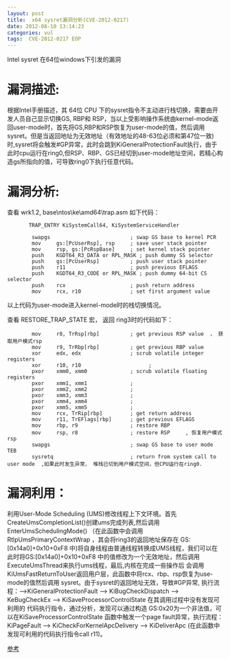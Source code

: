```yaml
---
layout: post
title:  x64 sysret漏洞分析(CVE-2012-0217)
date: 2012-08-10 13:14:23
categories: vul
tags:  CVE-2012-0217 EOP
---
```

Intel sysret 在64位windows下引发的漏洞
 
# 漏洞描述:  
 
根据Intel手册描述，其 64位 CPU 下的sysret指令不主动进行栈切换，需要由开发人员自己显示切换GS, RBP和 RSP，当以上受影响操作系统由kernel-mode返回user-mode时，首先将GS,RBP和RSP恢复为user-mode的值，然后调用sysret。但是当返回地址为无效地址（有效地址的48-63位必须和第47位一致)时,sysret将会触发#GP异常，此时会跳到KiGeneralProtectionFault执行，由于 此时cpu运行在ring0,但RSP、RBP、GS已经切到user-mode地址空间，若精心构造gs所指向的值，可导致ring0下执行任意代码。

# 漏洞分析: 
查看 wrk1.2, base\ntos\ke\amd64\trap.asm 如下代码：

```
       TRAP_ENTRY KiSystemCall64, KiSystemServiceHandler

        swapgs                          ; swap GS base to kernel PCR
        mov     gs:[PcUserRsp], rsp     ; save user stack pointer
        mov     rsp, gs:[PcRspBase]     ; set kernel stack pointer
        push    KGDT64_R3_DATA or RPL_MASK ; push dummy SS selector
        push    gs:[PcUserRsp]          ; push user stack pointer
        push    r11                     ; push previous EFLAGS
        push    KGDT64_R3_CODE or RPL_MASK ; push dummy 64-bit CS selector
        push    rcx                     ; push return address
        mov     rcx, r10                ; set first argument value
```
以上代码为user-mode进入kernel-mode时的栈切换情况。

查看 RESTORE_TRAP_STATE 宏， 返回 ring3时的代码如下：
```
        mov     r8, TrRsp[rbp]          ; get previous RSP value  ， 获取用户模式rsp
        mov     r9, TrRbp[rbp]          ; get previous RBP value
        xor     edx, edx                ; scrub volatile integer registers
        xor     r10, r10                      ;
        pxor    xmm0, xmm0              ; scrub volatile floating registers
        pxor    xmm1, xmm1              ;
        pxor    xmm2, xmm2              ;
        pxor    xmm3, xmm3              ;
        pxor    xmm4, xmm4              ;
        pxor    xmm5, xmm5              ;
        mov     rcx, TrRip[rbp]         ; get return address
        mov     r11, TrEFlags[rbp]      ; get previous EFLAGS
        mov     rbp, r9                 ; restore RBP
        mov     rsp, r8                 ; restore RSP     , 恢复用户模式rsp
        swapgs                          ; swap GS base to user mode TEB
        sysretq                         ; return from system call to user mode  ,如果此时发生异常， 堆栈已切到用户模式空间，但CPU运行在ring0.
```


# 漏洞利用：
利用User-Mode Scheduling (UMS)修改线程上下文环境。首先CreateUmsCompletionList()创建ums完成列表,然后调用EnterUmsSchedulingMode()
（在此函数中会调用RtlpUmsPrimaryContextWrap ，其会将ring3的返回地址保存在 GS:[0x14a0]+0x10+0xF8 中)将自身线程由普通线程转换成UMS线程，我们可以在此时将GS:[0x14a0]+0x10+0xF8 中的值修改为一个无效地址，然后调用 ExecuteUmsThread来执行ums线程，最后,内核在完成一些操作后 会调用 KiUmsFastReturnToUser返回用户层，此函数中将rcx、rbp、rsp恢复为use-mode的值然后调用 sysret。由于sysret的返回地址无效，导致#GP异常, 执行流程：–>KiGeneralProtectionFault –> KiBugCheckDispatch –> KeBugCheckEx –> KiSaveProcessorControlState
在其调用过程中没有发现可利用的 代码执行指令，通过分析，发现可以通过构造 GS:0x20为一个非法值，可以在KiSaveProcessorControlState 函数中触发一个page fault异常，执行流程：KiPageFault –> KiCheckForKernelApcDelivery –> KiDeliverApc (在此函数中发现可利用的代码执行指令call r11)。

[参考](http://www.vupen.com/blog/20120806.Advanced_Exploitation_of_Windows_Kernel_x64_Sysret_EoP_MS12-042_CVE-2012-0217.php)